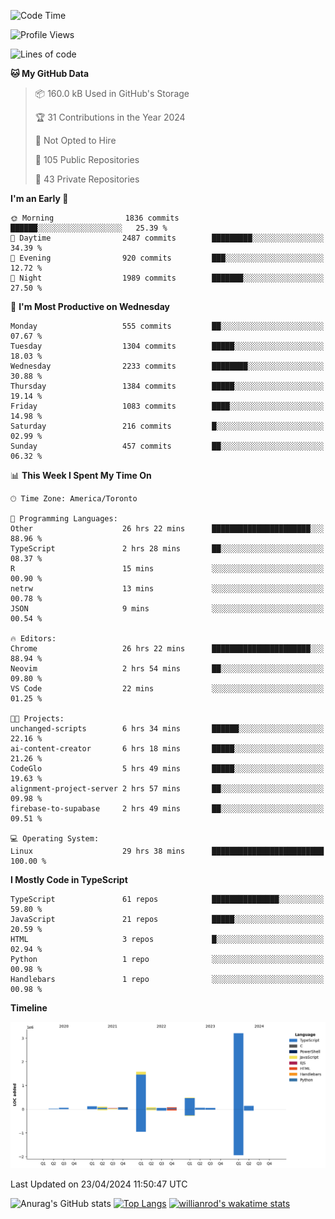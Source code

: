 <!--START_SECTION:waka-->
![Code Time](http://img.shields.io/badge/Code%20Time-1%2C460%20hrs%2013%20mins-blue)

![Profile Views](http://img.shields.io/badge/Profile%20Views-0-blue)

![Lines of code](https://img.shields.io/badge/From%20Hello%20World%20I%27ve%20Written-6.1%20million%20lines%20of%20code-blue)

**🐱 My GitHub Data** 

> 📦 160.0 kB Used in GitHub's Storage 
 > 
> 🏆 31 Contributions in the Year 2024
 > 
> 🚫 Not Opted to Hire
 > 
> 📜 105 Public Repositories 
 > 
> 🔑 43 Private Repositories 
 > 
**I'm an Early 🐤** 

```text
🌞 Morning                1836 commits        ██████░░░░░░░░░░░░░░░░░░░   25.39 % 
🌆 Daytime                2487 commits        █████████░░░░░░░░░░░░░░░░   34.39 % 
🌃 Evening                920 commits         ███░░░░░░░░░░░░░░░░░░░░░░   12.72 % 
🌙 Night                  1989 commits        ███████░░░░░░░░░░░░░░░░░░   27.50 % 
```
📅 **I'm Most Productive on Wednesday** 

```text
Monday                   555 commits         ██░░░░░░░░░░░░░░░░░░░░░░░   07.67 % 
Tuesday                  1304 commits        █████░░░░░░░░░░░░░░░░░░░░   18.03 % 
Wednesday                2233 commits        ████████░░░░░░░░░░░░░░░░░   30.88 % 
Thursday                 1384 commits        █████░░░░░░░░░░░░░░░░░░░░   19.14 % 
Friday                   1083 commits        ████░░░░░░░░░░░░░░░░░░░░░   14.98 % 
Saturday                 216 commits         █░░░░░░░░░░░░░░░░░░░░░░░░   02.99 % 
Sunday                   457 commits         ██░░░░░░░░░░░░░░░░░░░░░░░   06.32 % 
```


📊 **This Week I Spent My Time On** 

```text
🕑︎ Time Zone: America/Toronto

💬 Programming Languages: 
Other                    26 hrs 22 mins      ██████████████████████░░░   88.96 % 
TypeScript               2 hrs 28 mins       ██░░░░░░░░░░░░░░░░░░░░░░░   08.37 % 
R                        15 mins             ░░░░░░░░░░░░░░░░░░░░░░░░░   00.90 % 
netrw                    13 mins             ░░░░░░░░░░░░░░░░░░░░░░░░░   00.78 % 
JSON                     9 mins              ░░░░░░░░░░░░░░░░░░░░░░░░░   00.54 % 

🔥 Editors: 
Chrome                   26 hrs 22 mins      ██████████████████████░░░   88.94 % 
Neovim                   2 hrs 54 mins       ██░░░░░░░░░░░░░░░░░░░░░░░   09.80 % 
VS Code                  22 mins             ░░░░░░░░░░░░░░░░░░░░░░░░░   01.25 % 

🐱‍💻 Projects: 
unchanged-scripts        6 hrs 34 mins       ██████░░░░░░░░░░░░░░░░░░░   22.16 % 
ai-content-creator       6 hrs 18 mins       █████░░░░░░░░░░░░░░░░░░░░   21.26 % 
CodeGlo                  5 hrs 49 mins       █████░░░░░░░░░░░░░░░░░░░░   19.63 % 
alignment-project-server 2 hrs 57 mins       ██░░░░░░░░░░░░░░░░░░░░░░░   09.98 % 
firebase-to-supabase     2 hrs 49 mins       ██░░░░░░░░░░░░░░░░░░░░░░░   09.51 % 

💻 Operating System: 
Linux                    29 hrs 38 mins      █████████████████████████   100.00 % 
```

**I Mostly Code in TypeScript** 

```text
TypeScript               61 repos            ███████████████░░░░░░░░░░   59.80 % 
JavaScript               21 repos            █████░░░░░░░░░░░░░░░░░░░░   20.59 % 
HTML                     3 repos             █░░░░░░░░░░░░░░░░░░░░░░░░   02.94 % 
Python                   1 repo              ░░░░░░░░░░░░░░░░░░░░░░░░░   00.98 % 
Handlebars               1 repo              ░░░░░░░░░░░░░░░░░░░░░░░░░   00.98 % 
```



**Timeline**

![Lines of Code chart](https://raw.githubusercontent.com/wise-introvert/wise-introvert/master/assets/bar_graph.png)


 Last Updated on 23/04/2024 11:50:47 UTC
<!--END_SECTION:waka-->

![Anurag's GitHub stats](https://github-readme-stats.vercel.app/api?username=wise-introvert&count_private=true&show_icons=true)
[![Top Langs](https://github-readme-stats.vercel.app/api/top-langs/?username=wise-introvert&langs_count=10)](https://github.com/anuraghazra/github-readme-stats)
[![willianrod's wakatime stats](https://github-readme-stats.vercel.app/api/wakatime?username=wiseintrovert)](https://github.com/anuraghazra/github-readme-stats)
